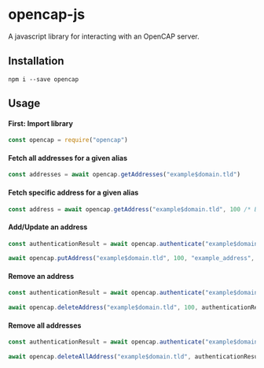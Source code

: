 # opencap-js
A javascript library for interacting with an OpenCAP server.

## Installation

    npm i --save opencap

## Usage

#### First: Import library
```javascript
const opencap = require("opencap")
```

#### Fetch all addresses for a given alias
```javascript
const addresses = await opencap.getAddresses("example$domain.tld")
```

#### Fetch specific address for a given alias
```javascript
const address = await opencap.getAddress("example$domain.tld", 100 /* Bitcoin */)
```

#### Add/Update an address
```javascript
const authenticationResult = await opencap.authenticate("example$domain.tld", "examplepassword")
    
await opencap.putAddress("example$domain.tld", 100, "example_address", authenticationResult.jwt)        
```

#### Remove an address
```javascript
const authenticationResult = await opencap.authenticate("example$domain.tld", "examplepassword")
    
await opencap.deleteAddress("example$domain.tld", 100, authenticationResult.jwt)        
```

#### Remove all addresses
```javascript
const authenticationResult = await opencap.authenticate("example$domain.tld", "examplepassword")
    
await opencap.deleteAllAddress("example$domain.tld", authenticationResult.jwt)        
```

